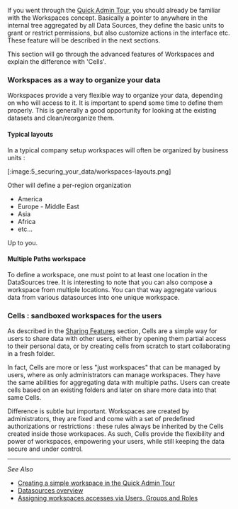 If you went through the [Quick Admin Tour](./quick-admin-tour), you should already be familiar with the Workspaces concept. Basically a pointer to anywhere in the internal tree aggregated by all Data Sources, they define the basic units to grant or restrict permissions, but also customize actions in the interface etc. These feature will be described in the next sections.

This section will go through the advanced features of Workspaces and explain the difference with 'Cells'.

### Workspaces as a way to organize your data

Workspaces provide a very flexible way to organize your data, depending on who will access to it. It is important to spend some time to define them properly. This is generally a good opportunity for looking at the existing datasets and clean/reorganize them. 

#### Typical layouts

In a typical company setup workspaces will often be organized by business units : 

[:image:5_securing_your_data/workspaces-layouts.png]

Other will define a per-region organization

- America
- Europe - Middle East
- Asia
- Africa
- etc... 

Up to you. 

#### Multiple Paths workspace

To define a workspace, one must point to at least one location in the DataSources tree. It is interesting to note that you can also compose a workspace from multiple locations. You can that way aggregate various data from various datasources into one unique workspace.

### Cells : sandboxed workspaces for the users

As described in the [Sharing Features](./sharing-features) section, Cells are a simple way for users to share data with other users, either by opening them partial access to their personal data, or by creating cells from scratch to start collaborating in a fresh folder. 

In fact, Cells are more or less "just workspaces" that can be managed by users, where as only administrators can manage workspaces. They have the same abilities for aggregating data with multiple paths. Users can create cells based on an existing folders and later on share more data into that same Cells. 

Difference is subtle but important. Workspaces are created by administrators, they are fixed and come with a set of predefined authorizations or restrictions : these rules always be inherited by the Cells created inside those workspaces. As such, Cells provide the flexibility and power of workspaces, empowering your users, while still keeping the data secure and under control.

------
_See Also_

- [Creating a simple workspace in the Quick Admin Tour](./quick-admin-tour)
- [Datasources overview](./datasources-overview)
- [Assigning workspaces accesses via Users, Groups and Roles](./users-groups-roles)